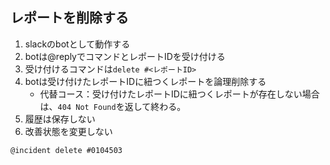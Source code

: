 ## レポートを削除する

1. slackのbotとして動作する
1. botは@replyでコマンドとレポートIDを受け付ける
1. 受け付けるコマンドは`delete #<レポートID>`
1. botは受け付けたレポートIDに紐つくレポートを論理削除する
	- 代替コース：受け付けたレポートIDに紐つくレポートが存在しない場合は、`404 Not Found`を返して終わる。
1. 履歴は保存しない
1. 改善状態を変更しない

```
@incident delete #0104503
```
